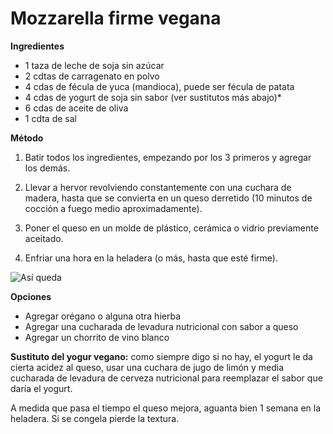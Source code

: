 # Mozzarella firme vegana

**Ingredientes**

 - 1 taza de leche de soja sin azúcar
 - 2 cdtas de carragenato en polvo
 - 4 cdas de fécula de yuca (mandioca), puede ser fécula de patata
 - 4 cdas de yogurt de soja sin sabor (ver sustitutos más abajo)*
 - 6 cdas de aceite de oliva
 - 1 cdta de sal

**Método**

 1. Batir todos los ingredientes, empezando por los 3 primeros y agregar los demás.

 2. Llevar a hervor revolviendo constantemente con una cuchara de madera, hasta que se convierta en un queso derretido (10 minutos de cocción a fuego medio aproximadamente).

 3. Poner el queso en un molde de plástico, cerámica o vidrio previamente aceitado.

 4. Enfriar una hora en la heladera (o más, hasta que esté firme).
 
 ![Así queda](http://www.dimensionvegana.com/wp-content/uploads/2013/11/Queso-carragenato-nuevo-logo-400x225.png)

**Opciones**

  - Agregar orégano o alguna otra hierba
  - Agregar una cucharada de levadura nutricional con sabor a queso
  - Agregar un chorrito de vino blanco

**Sustituto del yogur vegano:** como siempre digo si no hay, el yogurt le da cierta acidez al queso, usar una cuchara de jugo de limón y media cucharada de levadura de cerveza nutricional para reemplazar el sabor que daría el yogurt.

A medida que pasa el tiempo el queso mejora, aguanta bien 1 semana en la heladera. Si se congela pierde la textura.

